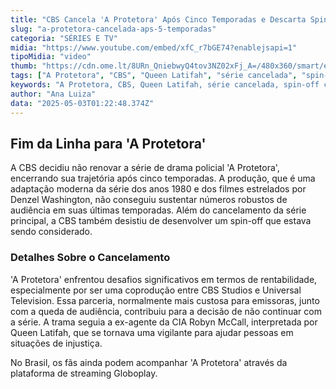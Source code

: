 ```yaml
---
title: "CBS Cancela 'A Protetora' Após Cinco Temporadas e Descarta Spin-off"
slug: "a-protetora-cancelada-aps-5-temporadas"
categoria: "SÉRIES E TV"
midia: "https://www.youtube.com/embed/xfC_r7bGE74?enablejsapi=1"
tipoMidia: "video"
thumb: "https://cdn.ome.lt/8URn_QniebwyQ4tov3NZ02xFj_A=/480x360/smart/extras/conteudos/Design_sem_nome_-_2025-05-02T214819.347.png"
tags: ["A Protetora", "CBS", "Queen Latifah", "série cancelada", "spin-off cancelado"]
keywords: "A Protetora, CBS, Queen Latifah, série cancelada, spin-off cancelado"
author: "Ana Luiza"
data: "2025-05-03T01:22:48.374Z"
---
```


## Fim da Linha para 'A Protetora'

A CBS decidiu não renovar a série de drama policial 'A Protetora', encerrando sua trajetória após cinco temporadas. A produção, que é uma adaptação moderna da série dos anos 1980 e dos filmes estrelados por Denzel Washington, não conseguiu sustentar números robustos de audiência em suas últimas temporadas. Além do cancelamento da série principal, a CBS também desistiu de desenvolver um spin-off que estava sendo considerado.

### Detalhes Sobre o Cancelamento

'A Protetora' enfrentou desafios significativos em termos de rentabilidade, especialmente por ser uma coprodução entre CBS Studios e Universal Television. Essa parceria, normalmente mais custosa para emissoras, junto com a queda de audiência, contribuiu para a decisão de não continuar com a série. A trama seguia a ex-agente da CIA Robyn McCall, interpretada por Queen Latifah, que se tornava uma vigilante para ajudar pessoas em situações de injustiça.

No Brasil, os fãs ainda podem acompanhar 'A Protetora' através da plataforma de streaming Globoplay.